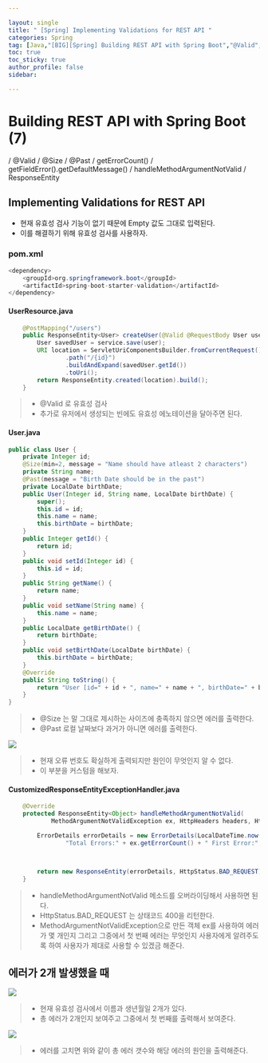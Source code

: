 ```yaml
---

layout: single
title: " [Spring] Implementing Validations for REST API "
categories: Spring
tag: [Java,"[BIG][Spring] Building REST API with Spring Boot","@Valid","@Size","@Past","getErrorCount()","getFieldError().getDefaultMessage()","handleMethodArgumentNotValid","ResponseEntity"]
toc: true
toc_sticky: true
author_profile: false
sidebar:

---
```

# Building REST API with Spring Boot (7)

/ @Valid / @Size / @Past / getErrorCount() / getFieldError().getDefaultMessage() / handleMethodArgumentNotValid / ResponseEntity

## Implementing Validations for REST API
- 현재 유효성 검사 기능이 없기 때문에 Empty 값도 그대로 입력된다.
- 이를 해결하기 위해 유효성 검사를 사용하자.

### pom.xml
```java
<dependency>
	<groupId>org.springframework.boot</groupId>
	<artifactId>spring-boot-starter-validation</artifactId>
</dependency>
```

#### UserResource.java
```java
    @PostMapping("/users")
    public ResponseEntity<User> createUser(@Valid @RequestBody User user) {
        User savedUser = service.save(user);
        URI location = ServletUriComponentsBuilder.fromCurrentRequest()
                .path("/{id}")
                .buildAndExpand(savedUser.getId())
                .toUri();
        return ResponseEntity.created(location).build();
    }
```
>- @Valid 로 유효성 검사
>- 추가로 유저에서 생성되는 빈에도 유효성 에노테이션을 달아주면 된다.

#### User.java
```java
public class User {
	private Integer id;
	@Size(min=2, message = "Name should have atleast 2 characters")
	private String name;
	@Past(message = "Birth Date should be in the past")
	private LocalDate birthDate;
	public User(Integer id, String name, LocalDate birthDate) {
		super();
		this.id = id;
		this.name = name;
		this.birthDate = birthDate;
	}
	public Integer getId() {
		return id;
	}
	public void setId(Integer id) {
		this.id = id;
	}
	public String getName() {
		return name;
	}
	public void setName(String name) {
		this.name = name;
	}
	public LocalDate getBirthDate() {
		return birthDate;
	}
	public void setBirthDate(LocalDate birthDate) {
		this.birthDate = birthDate;
	}
	@Override
	public String toString() {
		return "User [id=" + id + ", name=" + name + ", birthDate=" + birthDate + "]";
	}
}

```
>- @Size 는 말 그대로 제시하는 사이즈에 충족하지 않으면 에러를 출력한다.
>- @Past 로컬 날짜보다 과거가 아니면 에러를 출력한다.


![](https://i.imgur.com/FdInysl.png)
> - 현재 오류 번호도 확실하게 출력되지만 원인이 무엇인지 알 수 없다.
> - 이 부분을 커스텀을 해보자.

#### CustomizedResponseEntityExceptionHandler.java
```java
    @Override
    protected ResponseEntity<Object> handleMethodArgumentNotValid(
            MethodArgumentNotValidException ex, HttpHeaders headers, HttpStatusCode status, WebRequest request) {

        ErrorDetails errorDetails = new ErrorDetails(LocalDateTime.now(),
                "Total Errors:" + ex.getErrorCount() + " First Error:" + ex.getFieldError().getDefaultMessage(), request.getDescription(false));



        return new ResponseEntity(errorDetails, HttpStatus.BAD_REQUEST);
    }
```
>- handleMethodArgumentNotValid 메소드를 오버라이딩해서 사용하면 된다.
>- HttpStatus.BAD_REQUEST 는 상태코드 400을 리턴한다.
>- MethodArgumentNotValidException으로 만든 객체 ex를 사용하여 에러가 몇 개인지 그리고 그중에서 첫 번째 에러는 무엇인지 사용자에게 알려주도록 하여 사용자가 제대로 사용할 수 있겠금 해준다.

## 에러가 2개 발생했을 때

![](https://i.imgur.com/QHjip9D.png)
>- 현재 유효성 검사에서 이름과 생년월일 2개가 있다.
>- 총 에러가 2개인지 보여주고 그중에서 첫 번째를 출력해서 보여준다.

![](https://i.imgur.com/LOinSIY.png)
>- 에러를 고치면 위와 같이 총 에러 갯수와 해당 에러의 원인을 출력해준다.